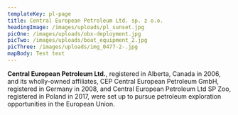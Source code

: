 ```yaml
---
templateKey: pl-page
title: Central European Petroleum Ltd. sp. z o.o.
headingImage: /images/uploads/pl_sunset.jpg
picOne: /images/uploads/obx-deployment.jpg
picTwo: /images/uploads/boat_equipment_2.jpg
picThree: /images/uploads/img_0477-2-.jpg
mapBody: Test text
---
```


**Central European Petroleum Ltd.**, registered in Alberta, Canada in 2006,
and its wholly-owned affiliates, CEP Central European Petroleum GmbH,
registered in Germany in 2008, and Central European Petroleum Ltd SP Zoo,
registered in Poland in 2017, were set up to pursue petroleum exploration
opportunities in the European Union.
